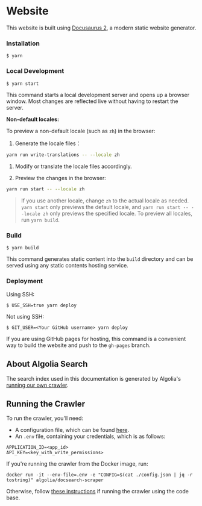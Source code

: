 # Website

This website is built using [Docusaurus 2](https://docusaurus.io/), a modern static website generator.

### Installation

```
$ yarn
```

### Local Development

```bash
$ yarn start
```

This command starts a local development server and opens up a browser window. Most changes are reflected live without having to restart the server.

**Non-default locales:**

To preview a non-default locale (such as `zh`) in the browser:

1. Generate the locale files：

  ```bash
  yarn run write-translations -- --locale zh
  ```

1. Modify or translate the locale files accordingly.

1. Preview the changes in the browser:

  ```bash
  yarn run start -- --locale zh
  ```

  > If you use another locale, change `zh` to the actual locale as needed.
  > `yarn start` only previews the default locale, and `yarn run start -- --locale zh` only previews the specified locale. To preview all locales, run `yarn build`.

### Build

```
$ yarn build
```

This command generates static content into the `build` directory and can be served using any static contents hosting service.

### Deployment

Using SSH:

```
$ USE_SSH=true yarn deploy
```

Not using SSH:

```
$ GIT_USER=<Your GitHub username> yarn deploy
```

If you are using GitHub pages for hosting, this command is a convenient way to build the website and push to the `gh-pages` branch.

## About Algolia Search

The search index used in this documentation is generated by Algolia's [running our own crawler](https://docsearch.algolia.com/docs/legacy/run-your-own).

## Running the Crawler

To run the crawler, you'll need:
- A configuration file, which can be found [here](./config.json).
- An `.env` file, containing your credentials, which is as follows:

```
APPLICATION_ID=<app_id>
API_KEY=<key_with_write_permissions>
```

If you're running the crawler from the Docker image, run:

```
docker run -it --env-file=.env -e "CONFIG=$(cat ./config.json | jq -r tostring)" algolia/docsearch-scraper
```

Otherwise, follow [these instructions](https://docsearch.algolia.com/docs/legacy/run-your-own#running-the-crawler-from-the-code-base) if running the crawler using the code base.